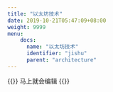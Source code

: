 ```yaml
---
title: "以太坊技术"
date: 2019-10-21T05:47:09+08:00
weight: 9999
menu:
    docs:
      name: "以太坊技术"
      identifier: "jishu"
      parent: "architecture"
---
```



{{<adm type="tip" title="提醒" >}}
马上就会编辑
{{</adm >}}